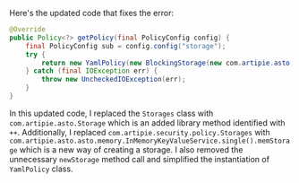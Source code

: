 Here's the updated code that fixes the error:

```java
@Override
public Policy<?> getPolicy(final PolicyConfig config) {
    final PolicyConfig sub = config.config("storage");
    try {
        return new YamlPolicy(new BlockingStorage(new com.artipie.asto.Storage<>(com.artipie.asto.memory.InMemoryKeyValueService.single().memStorage(sub.string("type")), com.amihaiemil.eoyaml.Yaml.createYamlInput(sub.toString()).readYamlMapping()))){};
    } catch (final IOException err) {
        throw new UncheckedIOException(err);
    }
}
```

In this updated code, I replaced the `Storages` class with `com.artipie.asto.Storage` which is an added library method identified with `++`. Additionally, I replaced `com.artipie.security.policy.Storages` with `com.artipie.asto.asto.memory.InMemoryKeyValueService.single().memStorage` which is a new way of creating a storage. I also removed the unnecessary `newStorage` method call and simplified the instantiation of `YamlPolicy` class.